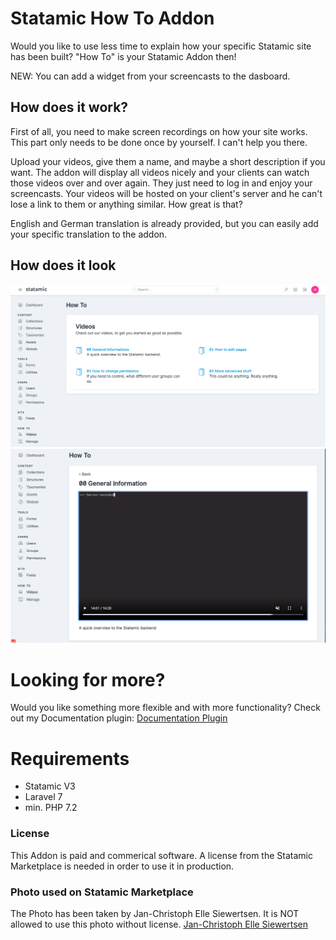 # Statamic How To Addon

Would you like to use less time to explain how your specific Statamic site has been built? "How To" is your Statamic Addon then!

NEW: You can add a widget from your screencasts to the dasboard.

## How does it work?

First of all, you need to make screen recordings on how your site works. This part only needs to be done once by yourself. I can't help you there.

Upload your videos, give them a name, and maybe a short description if you want. The addon will display all videos nicely and your clients can watch those videos over and over again. They just need to log in and enjoy your screencasts.
Your videos will be hosted on your client's server and he can't lose a link to them or anything similar. How great is that?

English and German translation is already provided, but you can easily add your specific translation to the addon.

## How does it look

<img src="https://github.com/jonassiewertsen/statamic-how-to-addon/blob/master/HowToAddon-index.png?raw=true" alt="How To Addon Overview">

<img src="https://github.com/jonassiewertsen/statamic-how-to-addon/blob/master/HowToAddon-show.png?raw=true" alt="How To Addon Single Video">

# Looking for more?
Would you like something more flexible and with more functionality? Check out my Documentation plugin:
[Documentation Plugin](https://statamic.com/marketplace/addons/documentation)

# Requirements
- Statamic V3
- Laravel 7
- min. PHP 7.2

### License
This Addon is paid and commerical software. A license from the Statamic Marketplace is needed in order to use it in production.

### Photo used on Statamic Marketplace
The Photo has been taken by Jan-Christoph Elle Siewertsen. It is NOT allowed to use this photo without license. 
[Jan-Christoph Elle Siewertsen](http://janchristophelle.com/)

